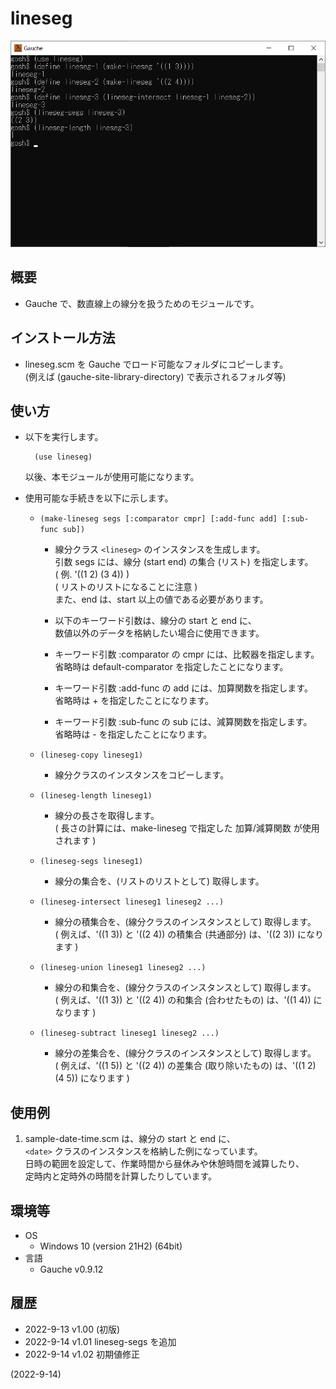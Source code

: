 # lineseg

![image](image.png)

## 概要
- Gauche で、数直線上の線分を扱うためのモジュールです。


## インストール方法
- lineseg.scm を Gauche でロード可能なフォルダにコピーします。  
  (例えば (gauche-site-library-directory) で表示されるフォルダ等)


## 使い方
- 以下を実行します。
  ```
    (use lineseg)
  ```
  以後、本モジュールが使用可能になります。

- 使用可能な手続きを以下に示します。
  - `(make-lineseg segs [:comparator cmpr] [:add-func add] [:sub-func sub])`
    - 線分クラス `<lineseg>` のインスタンスを生成します。  
      引数 segs には、線分 (start end) の集合 (リスト) を指定します。  
      ( 例. '((1 2) (3 4)) )  
      ( リストのリストになることに注意 )  
      また、end は、start 以上の値である必要があります。

    - 以下のキーワード引数は、線分の start と end に、  
      数値以外のデータを格納したい場合に使用できます。

    - キーワード引数 :comparator の cmpr には、比較器を指定します。  
      省略時は default-comparator を指定したことになります。

    - キーワード引数 :add-func の add には、加算関数を指定します。  
      省略時は + を指定したことになります。

    - キーワード引数 :sub-func の sub には、減算関数を指定します。  
      省略時は - を指定したことになります。

  - `(lineseg-copy lineseg1)`
    - 線分クラスのインスタンスをコピーします。

  - `(lineseg-length lineseg1)`
    - 線分の長さを取得します。  
      ( 長さの計算には、make-lineseg で指定した 加算/減算関数 が使用されます )

  - `(lineseg-segs lineseg1)`
    - 線分の集合を、(リストのリストとして) 取得します。

  - `(lineseg-intersect lineseg1 lineseg2 ...)`
    - 線分の積集合を、(線分クラスのインスタンスとして) 取得します。  
      ( 例えば、'((1 3)) と '((2 4)) の積集合 (共通部分) は、'((2 3)) になります )

  - `(lineseg-union lineseg1 lineseg2 ...)`
    - 線分の和集合を、(線分クラスのインスタンスとして) 取得します。  
      ( 例えば、'((1 3)) と '((2 4)) の和集合 (合わせたもの) は、'((1 4)) になります )

  - `(lineseg-subtract lineseg1 lineseg2 ...)`
    - 線分の差集合を、(線分クラスのインスタンスとして) 取得します。  
      ( 例えば、'((1 5)) と '((2 4)) の差集合 (取り除いたもの) は、'((1 2) (4 5)) になります )


## 使用例
1. sample-date-time.scm は、線分の start と end に、  
   `<date>` クラスのインスタンスを格納した例になっています。  
   日時の範囲を設定して、作業時間から昼休みや休憩時間を減算したり、  
   定時内と定時外の時間を計算したりしています。


## 環境等
- OS
  - Windows 10 (version 21H2) (64bit)
- 言語
  - Gauche v0.9.12

## 履歴
- 2022-9-13  v1.00 (初版)
- 2022-9-14  v1.01 lineseg-segs を追加
- 2022-9-14  v1.02 初期値修正


(2022-9-14)
